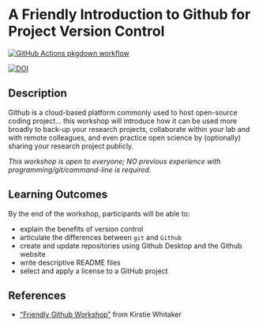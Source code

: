 
<!-- README.md is generated from README.Rmd. Please edit that file -->

# A Friendly Introduction to Github for Project Version Control

<!-- badges: start -->

[![GitHub Actions pkgdown
workflow](https://github.com/uf-repro/friendly-github-intro/workflows/pkgdown/badge.svg)](https://github.com/uf-repro/friendly-github-intro/actions?query=workflow%3Apkgdown)

[![DOI](https://zenodo.org/badge/DOI/10.5281/zenodo.3937743.svg)](https://doi.org/10.5281/zenodo.3937743)

<!-- badges: end -->

## Description

Github is a cloud-based platform commonly used to host open-source
coding project… this workshop will introduce how it can be used more
broadly to back-up your research projects, collaborate within your lab
and with remote colleagues, and even practice open science by
(optionally) sharing your research project publicly.

*This workshop is open to everyone; NO previous experience with
programming/git/command-line is required.*

## Learning Outcomes

By the end of the workshop, participants will be able to:

  - explain the benefits of version control
  - articulate the differences between `git` and `Github`
  - create and update repositories using Github Desktop and the Github
    website
  - write descriptive README files
  - select and apply a license to a GitHub project

## References

  - [“Friendly Github
    Workshop”](https://kirstiejane.github.io/friendly-github-intro/)
    from Kirstie Whitaker
